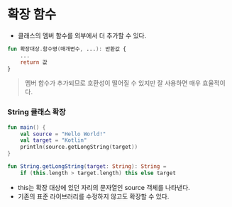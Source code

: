 # 확장 함수
- 클래스의 멤버 함수를 외부에서 더 추가할 수 있다.
```kotlin
fun 확장대상.함수명(매개변수, ...): 반환값 {
    ...
    return 값
}
```
> 멤버 함수가 추가되므로 호환성이 떨어질 수 있지만 잘 사용하면 매우 효율적이다.

### String 클래스 확장
```kotlin
fun main() {
    val source = "Hello World!"
    val target = "Kotlin"
    println(source.getLongString(target))
}

fun String.getLongString(target: String): String =
    if (this.length > target.length) this else target
```
- this는 확장 대상에 있던 자리의 문자열인 source 객체를 나타낸다.
- 기존의 표준 라이브러리를 수정하지 않고도 확장할 수 있다.
